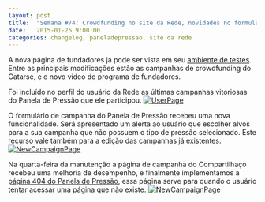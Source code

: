 ```yaml
---
layout: post
title:  "Semana #74: Crowdfunding no site da Rede, novidades no formulário de campanha e página 404"
date:   2015-01-26 9:00:00
categories: changelog, paneladepressao, site da rede
---
```

A nova página de fundadores já pode ser vista em seu [ambiente de testes](http://meurio-staging.herokuapp.com/founders).
Entre as principais modificações estão as campanhas de crowdfunding do Catarse, e o novo vídeo do programa de fundadores.

Foi incluído no perfil do usuário da Rede as últimas campanhas vitoriosas do Panela de Pressão que ele participou.
[![UserPage](http://i.imgur.com/Ki039M5.png)](http://i.imgur.com/Ki039M5.png)

O formulário de campanha do Panela de Pressão recebeu uma nova funcionalidade. Será apresentado um alerta
ao usuário que escolher alvos para a sua campanha que não possuem o tipo de pressão selecionado. Este recurso
vale também para a edição das campanhas já existentes.
[![NewCampaignPage](http://i.imgur.com/ZLJsjIP.png)](http://i.imgur.com/ZLJsjIP.png)

Na quarta-feira da manutenção a página de campanha do Compartilhaço recebeu uma melhoria de desempenho, e
finalmente implementamos a [página 404 do Panela de Pressão](http://paneladepressao.nossascidades.org/404),
essa página serve para quando o usuário tentar acessar uma página que não existe.
[![NewCampaignPage](http://i.imgur.com/krmVuIX.png)](http://i.imgur.com/krmVuIX.png)

